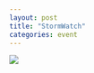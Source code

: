 ```yaml
---
layout: post
title: "StormWatch"
categories: event
---
```

![](https://pics.livejournal.com/quillcraft/pic/00049d9r)
